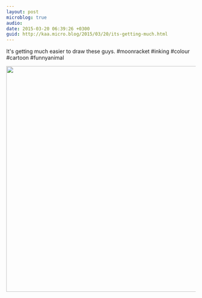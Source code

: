 ```yaml
---
layout: post
microblog: true
audio: 
date: 2015-03-20 06:39:26 +0300
guid: http://kaa.micro.blog/2015/03/20/its-getting-much.html
---
```

It's getting much easier to draw these guys. #moonracket #inking #colour #cartoon #funnyanimal

<img src="http://www.kaa.bz/uploads/2018/a82498e551.jpg" width="600" height="600" />
